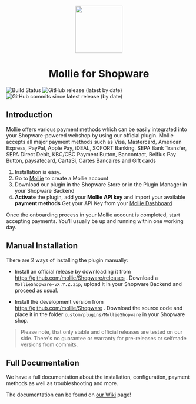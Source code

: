 <p align="center">
  <img src="https://info.mollie.com/hubfs/github/shopware/logo.png" width="128" height="128"/>
</p>
<h1 align="center">Mollie for Shopware</h1>

![Build Status](https://github.com/mollie/Shopware/actions/workflows/ci_pipe.yml/badge.svg) ![GitHub release (latest by date)](https://img.shields.io/github/v/release/mollie/Shopware)   ![GitHub commits since latest release (by date)](https://img.shields.io/github/commits-since/mollie/Shopware/latest)



## Introduction

Mollie offers various payment methods which can be easily integrated into your Shopware-powered webshop by using our official plugin. Mollie accepts all major payment methods such as Visa, Mastercard, American Express, PayPal, Apple Pay, iDEAL, SOFORT Banking, SEPA Bank Transfer, SEPA Direct Debit, KBC/CBC Payment Button, Bancontact, Belfius Pay Button, paysafecard, CartaSi, Cartes Bancaires and Gift cards

1.  Installation is easy.
2.  Go to  [Mollie](https://www.mollie.com/signup/)  to create a Mollie account
3.  Download our plugin in the Shopware Store or in the Plugin Manager in your Shopware Backend
4.  **Activate** the plugin, add your **Mollie API key** and import your available **payment methods**
Get your API Key from your [Mollie Dashboard](https://www.mollie.com/dashboard/payments)

Once the onboarding process in your Mollie account is completed, start accepting payments. You’ll usually be up and running within one working day.



## Manual Installation

There are 2 ways of installing the plugin manually:

* Install an official release by downloading it from https://github.com/mollie/Shopware/releases .
  Download a `MollieShopware-vX.Y.Z.zip`, upload it in your Shopware Backend and proceed as usual.

* Install the development version from https://github.com/mollie/Shopware .
  Download the source code and place it in the folder `custom/plugins/MollieShopware` in your Shopware shop.

  

> Please note, that only stable and official releases are tested on our side.
> There's no guarantee or warranty for pre-releases or selfmade versions from commits.



## Full Documentation

We have a full documentation about the installation, configuration, payment methods as well as troubleshooting and more.

The documentation can be found on [our Wiki](https://github.com/mollie/Shopware/wiki) page!

